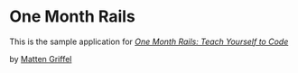 # One Month Rails

This is the sample application for
[*One Month Rails: Teach Yourself to Code*](http://onemonthrails.com)

by [Matten Griffel](http://mattengriffel.com)